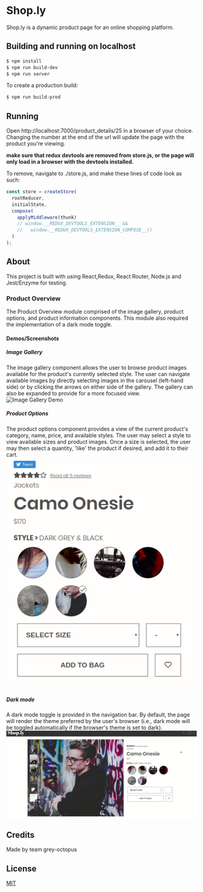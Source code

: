 # Shop.ly

Shop.ly is a dynamic product page for an online shopping platform.

## Building and running on localhost
```bash
$ npm install
$ npm run build-dev
$ npm run server
```

To create a production build:

```bash
$ npm run build-prod
```

## Running
Open http://localhost:7000/product_details/25 in a browser of your choice.
Changing the number at the end of the url will update the page with the product you're viewing.

**make sure that redux devtools are removed from store.js, or the page will only load in a browser with the devtools installed.**

To remove, navigate to ./store.js, and make these lines of code look as such:
```javascript
const store = createStore(
  rootReducer,
  initialState,
  compose(
    applyMiddleware(thunk)
    // window.__REDUX_DEVTOOLS_EXTENSION__ &&
    //   window.__REDUX_DEVTOOLS_EXTENSION_COMPOSE__()
  )
);
```

## About
This project is built with using React,Redux, React Router, Node.js and Jest/Enzyme for testing.

### Product Overview
The Product Overview module comprised of the image gallery, product options, and product information components. This module also required the implementation of a dark mode toggle.

#### Demos/Screenshots
##### Image Gallery
The image gallery component allows the user to browse product images available for the product's currently selected style. The user can navigate available images by directly selecting images in the carousel (left-hand side) or by clicking the arrows on either side of the gallery. The gallery can also be expanded to provide for a more focused view.
![Image Gallery Demo](gallery.gif)

##### Product Options
The product options component provides a view of the current product's category, name, price, and available styles. The user may select a style to view available sizes and product images. Once a size is selected, the user may then select a quantity, 'like' the product if desired, and add it to their cart.
![Product Options Demo](options.gif)

##### Dark mode
A dark mode toggle is provided in the navigation bar. By default, the page will render the theme preferred by the user's browser (i.e., dark mode will be toggled automatically if the browser's theme is set to dark).
![Dark Mode Demo](darkmode.gif)

## Credits

Made by team grey-octopus

## License
[MIT](https://choosealicense.com/licenses/mit/)
